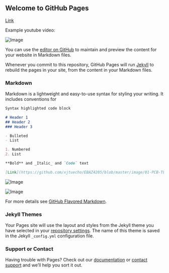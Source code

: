 ## Welcome to GitHub Pages

[Link](https://pirate-tony-island.github.io/X-Retro/)

Example youtube video:

![Image](https://www.youtube.com/embed/culr9oX8ncs/)

You can use the [editor on GitHub](https://github.com/pirate-tony-island/X-Retro/edit/gh-pages/index.md) to maintain and preview the content for your website in Markdown files.

Whenever you commit to this repository, GitHub Pages will run [Jekyll](https://jekyllrb.com/) to rebuild the pages in your site, from the content in your Markdown files.

### Markdown

Markdown is a lightweight and easy-to-use syntax for styling your writing. It includes conventions for

```markdown
Syntax highlighted code block

# Header 1
## Header 2
### Header 3

- Bulleted
- List

1. Numbered
2. List

**Bold** and _Italic_ and `Code` text

[Link](https://github.com/xjtuecho/EBAZ4205/blob/master/image/01-PCB-TL.jpg) and ![Image](https://github.com/xjtuecho/EBAZ4205/blob/master/image/01-PCB-TL.jpg)
```

![Image](https://github.com/xjtuecho/EBAZ4205/blob/master/image/01-PCB-TL.jpg)

![Image](https://github.com/xjtuecho/EBAZ4205/blob/master/image/01-PCB-TL.jpg?raw=true)

For more details see [GitHub Flavored Markdown](https://guides.github.com/features/mastering-markdown/).

### Jekyll Themes

Your Pages site will use the layout and styles from the Jekyll theme you have selected in your [repository settings](https://github.com/pirate-tony-island/X-Retro/settings). The name of this theme is saved in the Jekyll `_config.yml` configuration file.

### Support or Contact

Having trouble with Pages? Check out our [documentation](https://docs.github.com/categories/github-pages-basics/) or [contact support](https://github.com/contact) and we’ll help you sort it out.
